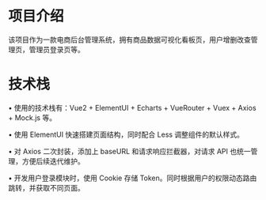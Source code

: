 # 项目介绍

该项目作为⼀款电商后台管理系统，拥有商品数据可视化看板⻚，⽤户增删改查管理⻚，管理员登录⻚等。

# 技术栈

• 使⽤的技术栈有：Vue2 + ElementUI + Echarts + VueRouter + Vuex + Axios + Mock.js 等。

• 使⽤ ElementUI 快速搭建⻚⾯结构，同时配合 Less 调整组件的默认样式。

• 对 Axios ⼆次封装，添加上 baseURL 和请求响应拦截器，对请求 API 也统⼀管理，⽅便后续迭代维护。

• 开发⽤户登录模块时，使⽤ Cookie 存储 Token。同时根据⽤户的权限动态路由跳转，并获取不同⻚⾯。
